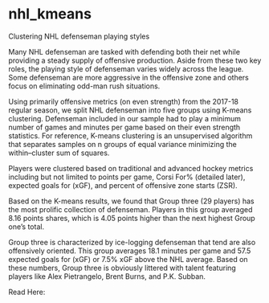 # nhl_kmeans
Clustering NHL defenseman playing styles 

Many NHL defenseman are tasked with defending both their net while providing a steady supply of offensive production. Aside from these two key roles, the playing style of defenseman varies widely across the league. Some defenseman are more aggressive in the offensive zone and others focus on eliminating odd-man rush situations.   

Using primarily offensive metrics (on even strength) from the 2017-18 regular season, we split NHL defenseman into five groups using K-means clustering. Defenseman included in our sample had to play a minimum number of games and minutes per game based on their even strength statistics.  For reference, K-means clustering is an unsupervised algorithm that separates samples on n groups of equal variance minimizing the within–cluster sum of squares. 

Players were clustered based on traditional and advanced hockey metrics including but not limited to points per game, Corsi For% (detailed later), expected goals for (xGF), and percent of offensive zone starts (ZSR).  

Based on the K-means results, we found that Group three (29 players) has the most prolific collection of defenseman. Players in this group averaged 8.16 points shares, which is 4.05 points higher than the next highest Group one’s total. 

Group three is characterized by ice-logging defenseman that tend are also offensively oriented. This group averages 18.1 minutes per game and 57.5 expected goals for (xGF) or 7.5% xGF above the NHL average. Based on these numbers, Group three is obviously littered with talent featuring players like Alex Pietrangelo, Brent Burns, and P.K. Subban. 

Read Here: 

